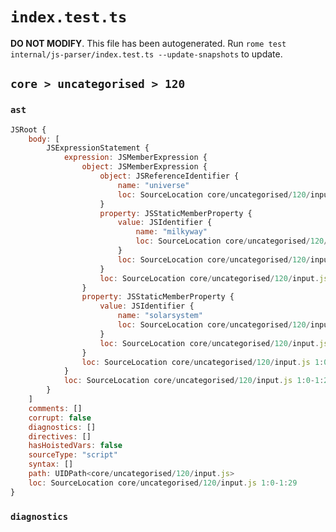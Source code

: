 # `index.test.ts`

**DO NOT MODIFY**. This file has been autogenerated. Run `rome test internal/js-parser/index.test.ts --update-snapshots` to update.

## `core > uncategorised > 120`

### `ast`

```javascript
JSRoot {
	body: [
		JSExpressionStatement {
			expression: JSMemberExpression {
				object: JSMemberExpression {
					object: JSReferenceIdentifier {
						name: "universe"
						loc: SourceLocation core/uncategorised/120/input.js 1:0-1:8 (universe)
					}
					property: JSStaticMemberProperty {
						value: JSIdentifier {
							name: "milkyway"
							loc: SourceLocation core/uncategorised/120/input.js 1:9-1:17 (milkyway)
						}
						loc: SourceLocation core/uncategorised/120/input.js 1:9-1:17 (milkyway)
					}
					loc: SourceLocation core/uncategorised/120/input.js 1:0-1:17
				}
				property: JSStaticMemberProperty {
					value: JSIdentifier {
						name: "solarsystem"
						loc: SourceLocation core/uncategorised/120/input.js 1:18-1:29 (solarsystem)
					}
					loc: SourceLocation core/uncategorised/120/input.js 1:18-1:29 (solarsystem)
				}
				loc: SourceLocation core/uncategorised/120/input.js 1:0-1:29
			}
			loc: SourceLocation core/uncategorised/120/input.js 1:0-1:29
		}
	]
	comments: []
	corrupt: false
	diagnostics: []
	directives: []
	hasHoistedVars: false
	sourceType: "script"
	syntax: []
	path: UIDPath<core/uncategorised/120/input.js>
	loc: SourceLocation core/uncategorised/120/input.js 1:0-1:29
}
```

### `diagnostics`

```

```
